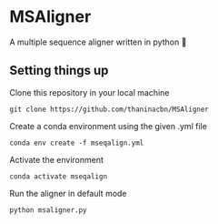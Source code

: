# MSAligner

A multiple sequence aligner written in python 🐍

## Setting things up

Clone this repository in your local machine

```
git clone https://github.com/thaninacbn/MSAligner
```

Create a conda environment using the given .yml file

```
conda env create -f mseqalign.yml
```

Activate the environment

```
conda activate mseqalign
```


Run the aligner in default mode

````
python msaligner.py 
````

